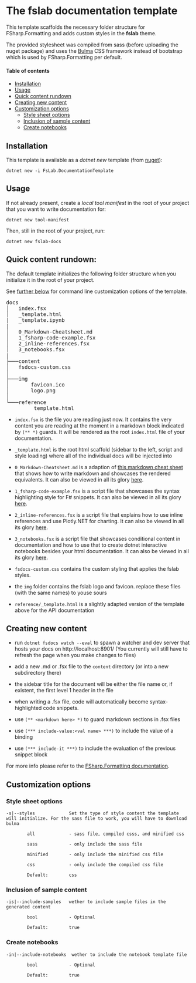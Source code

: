 # The fslab documentation template

This template scaffolds the necessary folder structure for FSharp.Formatting 
and adds custom styles in the **fslab** theme. 

The provided stylesheet was compiled from sass (before uploading the nuget package) and
uses the [Bulma](https://bulma.io/) CSS framework instead of bootstrap which is used by FSharp.Formatting per default.

#### Table of contents 

- [Installation](#Installation)
- [Usage](#Usage)
- [Quick content rundown](#Quick-content-rundown)
- [Creating new content](#Creating-new-content)
- [Customization options](#Customization-options)
    - [Style sheet options](#Style-sheet-options)
    - [Inclusion of sample content](#Inclusion-of-sample-content)
    - [Create notebooks](#Create-notebooks)


## Installation

This template is available as a _dotnet new_ template (from [nuget](https://www.nuget.org/packages/FsLab.DocumentationTemplate/)):

```no-highlight
dotnet new -i FsLab.DocumentationTemplate
```

## Usage

If not already present, create a _local tool manifest_ in the root of your project that you want to write documentation for:

```no-highlight
dotnet new tool-manifest
```

Then, still in the root of your project, run:

```no-highlight
dotnet new fslab-docs
```

## Quick content rundown:

The default template initializes the following folder structure when you initialize it in the root of your project.

See [further below](#Customization-options) for command line customization options of the template.

<pre>
docs
│   index.fsx
│   _template.html
|   _template.ipynb
|   
│   0_Markdown-Cheatsheet.md
│   1_fsharp-code-example.fsx
│   2_inline-references.fsx
│   3_notebooks.fsx
|
├───content
│   fsdocs-custom.css
│
├───img
│       favicon.ico
│       logo.png
│
└───reference
        _template.html
</pre>

- `index.fsx` is the file you are reading just now. It contains the very content you are reading at the moment 
in a markdown block indicated by `(** *)` guards. It will be rendered as the root `index.html` file of your documentation.

- `_template.html` is the root html scaffold (sidebar to the left, script and style loading) where all of the individual docs will be injected into

- `0_Markdown-Cheatsheet.md` is a adaption of [this markdown cheat sheet](https://github.com/adam-p/markdown-here/wiki/Markdown-Cheatsheet) that shows how to write markdown and showcases the rendered equivalents. It can also be viewed in all its glory [here](https://fslab.org/docs-template/0_Markdown-Cheatsheet.html).

- `1_fsharp-code-example.fsx` is a script file that showcases the syntax highlighting style for F# snippets. It can also be viewed in all its glory [here](https://fslab.org/docs-template/1_fsharp-code-example.html).

- `2_inline-references.fsx` is a script file that explains how to use inline references and use Plotly.NET for charting. It can also be viewed in all its glory [here](https://fslab.org/docs-template/2_inline-references.html).

- `3_notebooks.fsx` is a script file that showcases conditional content in documentation and how to use that to create dotnet interactive notebooks besides your html documentation. It can also be viewed in all its glory [here](https://fslab.org/docs-template/3_notebooks.html).

- `fsdocs-custom.css` contains the custom styling that applies the fslab styles.

 - the `img` folder contains the fslab logo and favicon. replace these files (with the same names) to youse sours

 - `reference/_template.html` is a slightly adapted version of the template above for the API documentation

## Creating new content

- run `dotnet fsdocs watch --eval` to spawn a watcher and dev server that hosts your docs on http://localhost:8901/ (You currently will still have to refresh the page when you make changes to files)

- add a new .md or .fsx file to the `content` directory (or into a new subdirectory there)

- the sidebar title for the document will be either the file name or, if existent, the first level 1 header in the file

- when writing a .fsx file, code will automatically become syntax-highlighted code snippets. 

- use `(** <markdown here> *)` to guard markdown sections in .fsx files

- use `(*** include-value:<val name> ***)` to include the value of a binding

- use `(*** include-it ***)` to include the evaluation of the previous snippet block 

For more info please refer to the [FSharp.Formatting documentation](http://fsprojects.github.io/FSharp.Formatting/).


## Customization options

### Style sheet options

```no-highlight
-s|--styles             Set the type of style content the template will initialize. For the sass file to work, you will have to download bulma

        all             - sass file, compiled csss, and minified css

        sass            - only include the sass file

        minified        - only include the minified css file

        css             - only include the compiled css file

        Default:        css
```

### Inclusion of sample content

```no-highlight
-is|--include-samples   wether to include sample files in the generated content

        bool            - Optional

        Default:        true
```

### Create notebooks

```no-highlight
-in|--include-notebooks  wether to include the notebook template file
        
        bool            - Optional

        Default:        true
```
